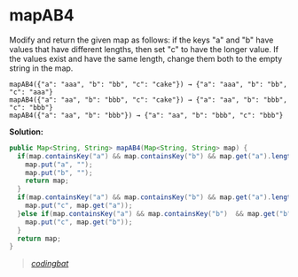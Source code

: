 # mapAB4

Modify and return the given map as follows: if the keys "a" and "b" have values that have different lengths, then set "c" to have the longer value. If the values exist and have the same length, change them both to the empty string in the map.

```
mapAB4({"a": "aaa", "b": "bb", "c": "cake"}) → {"a": "aaa", "b": "bb", "c": "aaa"}
mapAB4({"a": "aa", "b": "bbb", "c": "cake"}) → {"a": "aa", "b": "bbb", "c": "bbb"}
mapAB4({"a": "aa", "b": "bbb"}) → {"a": "aa", "b": "bbb", "c": "bbb"}
```

**Solution:**

```java
public Map<String, String> mapAB4(Map<String, String> map) {
  if(map.containsKey("a") && map.containsKey("b") && map.get("a").length() == map.get("b").length()){
    map.put("a", "");
    map.put("b", "");
    return map;
  }
  if(map.containsKey("a") && map.containsKey("b") && map.get("a").length() > map.get("b").length()){
    map.put("c", map.get("a"));
  }else if(map.containsKey("a") && map.containsKey("b")  && map.get("b").length() > map.get("a").length()){
    map.put("c", map.get("b"));
  }
  return map;
}
```

> _[codingbat](https://codingbat.com/prob/p136950)_